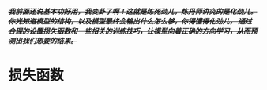 ~~***我前面还说基本功好用，我变卦了啊！这就是练死劲儿，炼丹师讲究的是化劲儿。你光知道模型的结构，以及模型最终会输出什么怎么够，你得懂得化劲儿，
通过合理的设置损失函数和一些相关的训练技巧，让模型向着正确的方向学习，从而预测出我们想要的结果。***~~

# 损失函数
